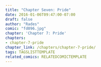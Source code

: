 ```yaml
---
title: "Chapter Seven: Pride"
date: 2016-01-06T09:47:00-07:00
draft: false
author: "Rades"
comic: "fd096.jpg"
chapter: 'Chapter 7: Pride'
chapters:
- chapter-7-pride
chapter_link: /chapters/chapter-7-pride/
tags: TAGSLISTTEMPLATE
related_comics: RELATEDCOMICTEMPLATE
---
```

